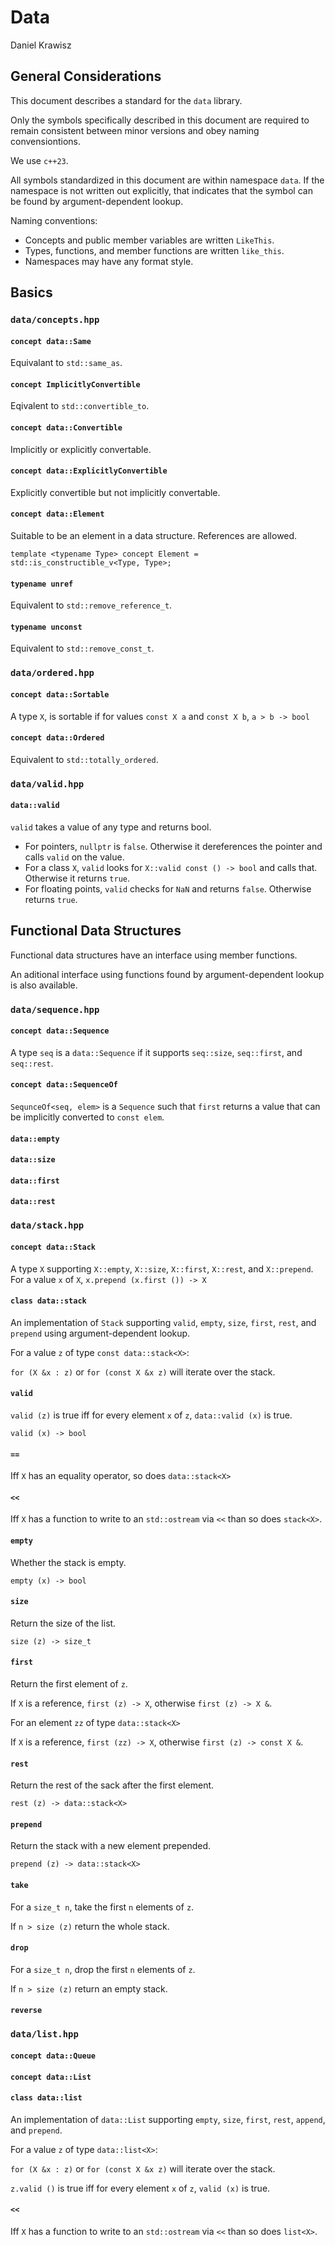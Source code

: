 # Data

Daniel Krawisz

## General Considerations

This document describes a standard for the `data` library. 

Only the symbols specifically described in this document are 
required to remain consistent between minor versions and obey
naming convensiontions. 

We use `c++23`.

All symbols standardized in this document are within namespace 
`data`. If the namespace is not written out explicitly, that 
indicates that the symbol can be found by argument-dependent
lookup. 

Naming conventions:
* Concepts and public member variables are written `LikeThis`. 
* Types, functions, and member functions are written `like_this`.
* Namespaces may have any format style.

## Basics

### `data/concepts.hpp`

#### `concept data::Same`

Equivalant to `std::same_as`.

#### `concept ImplicitlyConvertible`

Eqivalent to `std::convertible_to`.

#### `concept data::Convertible`

Implicitly or explicitly convertable.

#### `concept data::ExplicitlyConvertible`

Explicitly convertible but not implicitly convertable.

#### `concept data::Element`

Suitable to be an element in a data structure. References are allowed. 

`template <typename Type> concept Element = std::is_constructible_v<Type, Type>;`

#### `typename unref`

Equivalent to `std::remove_reference_t`.

#### `typename unconst`

Equivalent to `std::remove_const_t`.

### `data/ordered.hpp`

#### `concept data::Sortable`

A type `X`, is sortable if for values `const X a` and `const X b`, `a > b -> bool`

#### `concept data::Ordered`

Equivalent to `std::totally_ordered`. 

### `data/valid.hpp`

#### `data::valid`

`valid` takes a value of any type and returns bool. 

* For pointers, `nullptr` is `false`. Otherwise it dereferences the pointer and calls `valid` on the value. 
* For a class `X`, `valid` looks for `X::valid const () -> bool` and calls that. Otherwise it returns `true`.
* For floating points, `valid` checks for `NaN` and returns `false`. Otherwise returns `true`.

## Functional Data Structures

Functional data structures have an interface using member functions. 

An aditional interface using functions found by argument-dependent lookup is also available. 

### `data/sequence.hpp`

#### `concept data::Sequence`

A type `seq` is a `data::Sequence` if it supports `seq::size`, `seq::first`, and `seq::rest`.

#### `concept data::SequenceOf`

`SequnceOf<seq, elem>` is a `Sequence` such that `first` returns a value that can be implicitly converted to `const elem`.

#### `data::empty`

#### `data::size`

#### `data::first`

#### `data::rest`

### `data/stack.hpp`

#### `concept data::Stack`

A type `X` supporting `X::empty`, `X::size`, `X::first`, `X::rest`, and `X::prepend`. For a value `x` of `X`, `x.prepend (x.first ()) -> X`

#### `class data::stack`

An implementation of `Stack` supporting `valid`, `empty`, `size`, `first`, `rest`, and `prepend` using argument-dependent lookup. 

For a value `z` of type `const data::stack<X>`: 

`for (X &x : z)` or `for (const X &x z)` will iterate over the stack. 

#### `valid`

`valid (z)` is true iff for every element `x` of `z`, `data::valid (x)` is true. 

`valid (x) -> bool`

#### `==`

Iff `X` has an equality operator, so does `data::stack<X>`

#### `<<`

Iff `X` has a function to write to an `std::ostream` via `<<` than so does `stack<X>`.

#### `empty`

Whether the stack is empty. 

`empty (x) -> bool`

#### `size`

Return the size of the list.

`size (z) -> size_t`

#### `first`

Return the first element of `z`. 

If `X` is a reference, `first (z) -> X`, otherwise `first (z) -> X &`.

For an element `zz` of type `data::stack<X>`

If `X` is a reference, `first (zz) -> X`, otherwise `first (z) -> const X &`.

#### `rest`

Return the rest of the sack after the first element.

`rest (z) -> data::stack<X>`

#### `prepend`

Return the stack with a new element prepended.

`prepend (z) -> data::stack<X>`

#### `take`

For a `size_t n`, take the first `n` elements of `z`. 

If `n > size (z)` return the whole stack. 

#### `drop`

For a `size_t n`, drop the first `n` elements of `z`. 

If `n > size (z)` return an empty stack. 

#### `reverse`

### `data/list.hpp`

#### `concept data::Queue`

#### `concept data::List`

#### `class data::list`

An implementation of `data::List` supporting `empty`, `size`, `first`, `rest`, `append`, and `prepend`.

For a value `z` of type `data::list<X>`: 

`for (X &x : z)` or `for (const X &x z)` will iterate over the stack. 

`z.valid ()` is true iff for every element `x` of `z`, `valid (x)` is true. 

#### `<<`

Iff `X` has a function to write to an `std::ostream` via `<<` than so does `list<X>`.
<!-- 
## Mathematics

### `data/math/infinite.hpp`

### `data/abs.hpp`

### `data/norm.hpp`

### `data/math/integral.hpp`

Numbers that work the same as built-in integral types but with more sizes. 
-->

